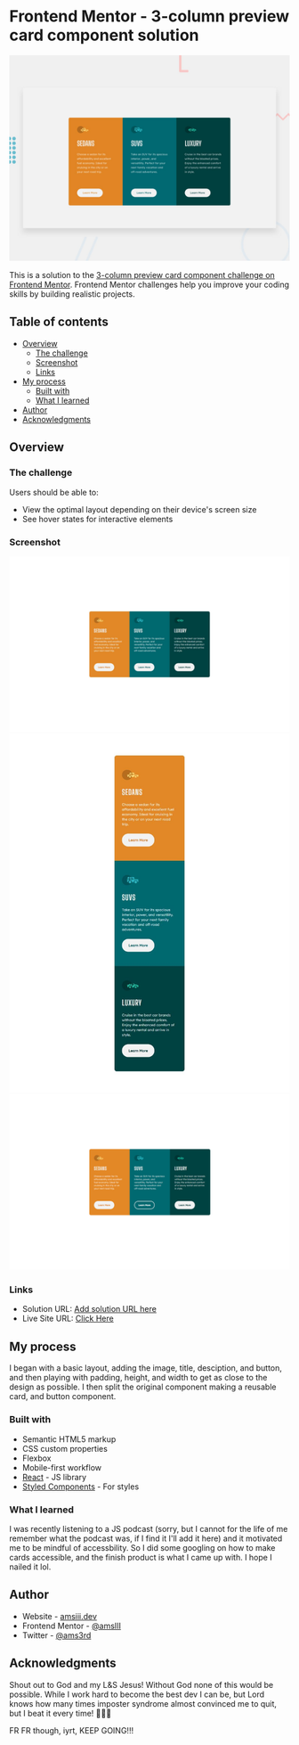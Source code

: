 # Frontend Mentor - 3-column preview card component solution

![Design preview for the 3-column preview card component coding challenge](./design/desktop-preview.jpg)

This is a solution to the [3-column preview card component challenge on Frontend Mentor](https://www.frontendmentor.io/challenges/3column-preview-card-component-pH92eAR2-). Frontend Mentor challenges help you improve your coding skills by building realistic projects.

## Table of contents

- [Overview](#overview)
  - [The challenge](#the-challenge)
  - [Screenshot](#screenshot)
  - [Links](#links)
- [My process](#my-process)
  - [Built with](#built-with)
  - [What I learned](#what-i-learned)
- [Author](#author)
- [Acknowledgments](#acknowledgments)

## Overview

### The challenge

Users should be able to:

- View the optimal layout depending on their device's screen size
- See hover states for interactive elements

### Screenshot

![Desktop View](./DesktopScreenshot.jpg)
![Mobile View](./MobileScreenshot.jpg)
![Hover View](./HoverScreenshot.jpg)

### Links

- Solution URL: [Add solution URL here](https://your-solution-url.com)
- Live Site URL: [Click Here](https://amsiii.github.io/3-column-card/)

## My process

I began with a basic layout, adding the image, title, desciption, and button, and then playing with padding, height, and width to get as close to the design as possible. I then split the original component making a reusable card, and button component.

### Built with

- Semantic HTML5 markup
- CSS custom properties
- Flexbox
- Mobile-first workflow
- [React](https://reactjs.org/) - JS library
- [Styled Components](https://styled-components.com/) - For styles

### What I learned

I was recently listening to a JS podcast (sorry, but I cannot for the life of me remember what the podcast was, if I find it I'll add it here) and it motivated me to be mindful of accessbility. So I did some googling on how to make cards accessible, and the finish product is what I came up with. I hope I nailed it lol.

## Author

- Website - [amsiii.dev](soon...)
- Frontend Mentor - [@amsIII](https://www.frontendmentor.io/profile/amsIII)
- Twitter - [@ams3rd](https://www.twitter.com/ams3rd)

## Acknowledgments

Shout out to God and my L&S Jesus! Without God none of this would be possible. While I work hard to become the best dev I can be, but Lord knows how many times imposter syndrome almost convinced me to quit, but I beat it every time! 💪💪💪

FR FR though, iyrt, KEEP GOING!!!
